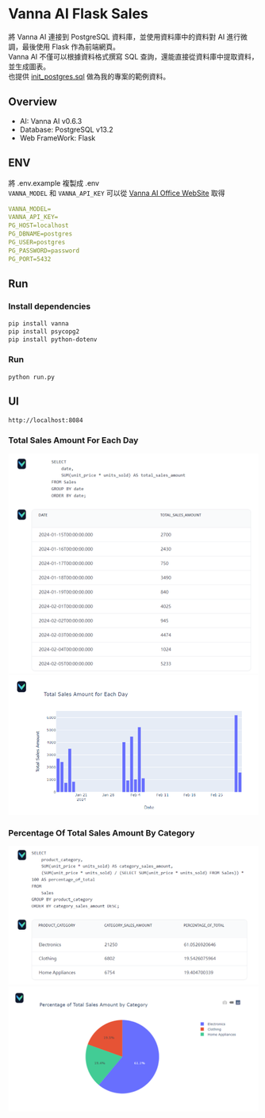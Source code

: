 # Vanna AI Flask Sales

將 Vanna AI 連接到 PostgreSQL 資料庫，並使用資料庫中的資料對 AI 進行微調，最後使用 Flask 作為前端網頁。  
Vanna AI 不僅可以根據資料格式撰寫 SQL 查詢，還能直接從資料庫中提取資料，並生成圖表。  
也提供 [init_postgres.sql](init_postgres.sql) 做為我的專案的範例資料。  


## Overview
- AI: Vanna AI v0.6.3
- Database: PostgreSQL v13.2
- Web FrameWork: Flask


## ENV

將 .env.example 複製成 .env  
`VANNA_MODEL` 和 `VANNA_API_KEY` 可以從 [Vanna AI Office WebSite](https://vanna.ai/) 取得  

```yaml
VANNA_MODEL=
VANNA_API_KEY=
PG_HOST=localhost
PG_DBNAME=postgres
PG_USER=postgres
PG_PASSWORD=password
PG_PORT=5432
```


## Run

### Install dependencies
```
pip install vanna
pip install psycopg2
pip install python-dotenv
```

### Run
```
python run.py
```

## UI

```
http://localhost:8084
```

### Total Sales Amount For Each Day

![image](./images/total_sales_amount.png)
![image](./images/total_sales_amount_chart.png)

### Percentage Of Total Sales Amount By Category

![image](./images/category_sales_amount.png)
![image](./images/category_sales_amount_chart.png)
